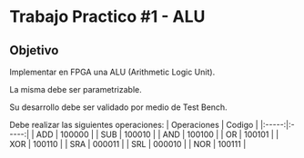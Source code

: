 # Trabajo Practico #1 - ALU 

## Objetivo
Implementar en FPGA una ALU (Arithmetic Logic Unit).

La misma debe ser parametrizable.

Su desarrollo debe ser validado por medio de Test Bench.

Debe realizar las siguientes operaciones:
| Operaciones | Codigo |
|:-----:|:-----:|
| ADD | 100000 |
| SUB | 100010 |
| AND | 100100 |
| OR | 100101 |
| XOR | 100110 |
| SRA | 000011 |
| SRL | 000010 |
| NOR | 100111 |